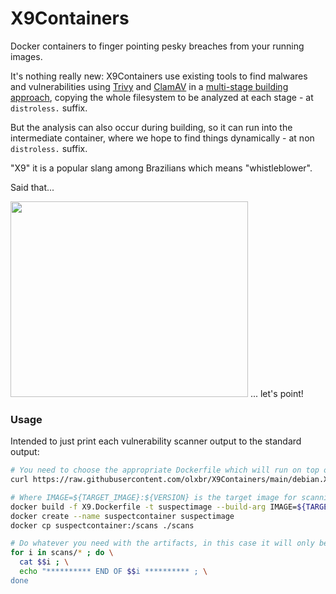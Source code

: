 # X9Containers
Docker containers to finger pointing pesky breaches from your running images.

It's nothing really new: X9Containers use existing tools to find malwares and vulnerabilities using [Trivy](https://github.com/aquasecurity/trivy) and [ClamAV](https://github.com/Cisco-Talos/clamav) in a [multi-stage building approach](https://docs.docker.com/develop/develop-images/multistage-build/), copying the whole filesystem to be analyzed at each stage - at `distroless.` suffix.

But the analysis can also occur during building, so it can run into the intermediate container, where we hope to find things dynamically - at non `distroless.` suffix.

"X9" it is a popular slang among Brazilians which means "whistleblower".

Said that...

<img src="./point.png" width="380" height="313"> ... let's point!

### Usage

Intended to just print each vulnerability scanner output to the standard output:

```sh
# You need to choose the appropriate Dockerfile which will run on top of the target image container
curl https://raw.githubusercontent.com/olxbr/X9Containers/main/debian.X9.Dockerfile --output X9.Dockerfile

# Where IMAGE=${TARGET_IMAGE}:${VERSION} is the target image for scanning
docker build -f X9.Dockerfile -t suspectimage --build-arg IMAGE=${TARGET_IMAGE}:${VERSION} --quiet .
docker create --name suspectcontainer suspectimage
docker cp suspectcontainer:/scans ./scans

# Do whatever you need with the artifacts, in this case it will only be printed
for i in scans/* ; do \
  cat $$i ; \
  echo "********** END OF $$i ********** ; \
done
```
